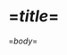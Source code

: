 <?nextrec?>
<?output "../../web/creed/practopian-creed.md"?>
=$title$=
====================

=$body$=
<?loop?>

